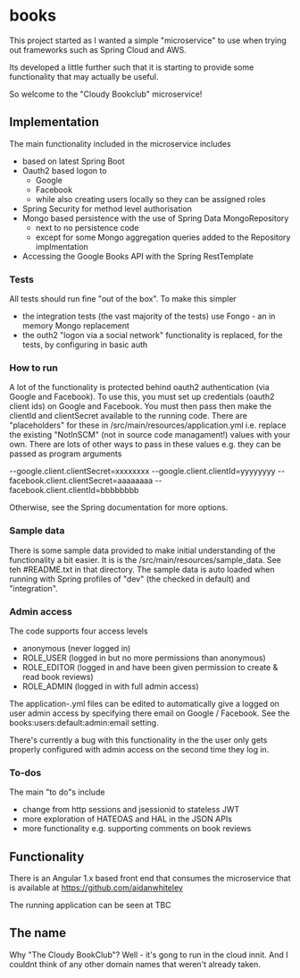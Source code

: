 # books
This project started as I wanted a simple "microservice" to use when trying out frameworks
such as Spring Cloud and AWS.

Its developed a little further such that it is starting to provide some functionality that may 
actually be useful.

So welcome to the "Cloudy Bookclub" microservice!

## Implementation

The main functionality included in the microservice includes
* based on latest Spring Boot
* Oauth2 based logon to
    * Google
    * Facebook
    * while also creating users locally so they can be assigned roles
* Spring Security for method level authorisation
* Mongo based persistence with the use of Spring Data MongoRepository 
    * next to no persistence code
    * except for some Mongo aggregation queries added to the Repository implmentation
* Accessing the Google Books API with the Spring RestTemplate

### Tests
All tests should run fine "out of the box". To make this simpler
* the integration tests (the vast majority of the tests) use Fongo - an in memory Mongo replacement
* the outh2 "logon via a social network" functionality is replaced, for the tests, by configuring in basic auth

### How to run
A lot of the functionality is protected behind oauth2 authentication (via Google and Facebook). 
To use this, you must set up credentials (oauth2 client ids) on Google and Facebook.
You must then pass then make the clientId and clientSecret available to the running code.
There are "placeholders" for these in /src/main/resources/application.yml i.e. replace the existing
"NotInSCM" (not in source code managament!) values with your own.
There are lots of other ways to pass in these values e.g. they can be passed as program arguments

--google.client.clientSecret=xxxxxxxx --google.client.clientId=yyyyyyyy --facebook.client.clientSecret=aaaaaaaa --facebook.client.clientId=bbbbbbbb

Otherwise, see the Spring documentation for more options.

### Sample data
There is some sample data provided to make initial understanding of the functionality a bit easier.
It is is the /src/main/resources/sample_data. See teh #README.txt in that directory.
The sample data is auto loaded when running with Spring profiles of "dev" (the checked in default)
and "integration".

### Admin access
The code supports four access levels
* anonymous (never logged in)
* ROLE_USER (logged in but no more permissions than anonymous)
* ROLE_EDITOR (logged in and have been given permission to create & read book reviews)
* ROLE_ADMIN (logged in with full admin access)

The application-<env>.yml files can be edited to automatically give a logged on user admin access 
by specifying there email on Google / Facebook. See the books:users:default:admin:email setting.

There's currently a bug with this functionality in the the user only gets properly
configured with admin access on the second time they log in.

### To-dos

The main "to do"s include
* change from http sessions and jsessionid to stateless JWT
* more exploration of HATEOAS and HAL in the JSON APIs
* more functionality e.g. supporting comments on book reviews

## Functionality

There is an Angular 1.x based front end that consumes the microservice that is available 
at https://github.com/aidanwhiteley

The running application can be seen at TBC

## The name

Why "The Cloudy BookClub"? Well - it's gong to run in the cloud innit. And I couldnt think
of any other domain names that weren't already taken.